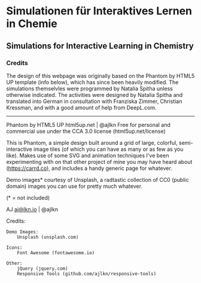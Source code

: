 # Simulationen für Interaktives Lernen in Chemie
## Simulations for Interactive Learning in Chemistry

### Credits
The design of this webpage was originally based on the Phantom by HTML5 UP template (info below), which has since been heavily modified. The simulations themselvles were programmed by Natalia Spitha unless otherwise indicated. The activities were designed by Natalia Spitha and translated into German in consultation with Franziska Zimmer, Christian Kressman, and with a good amount of help from DeepL.com.


__________
Phantom by HTML5 UP
html5up.net | @ajlkn
Free for personal and commercial use under the CCA 3.0 license (html5up.net/license)


This is Phantom, a simple design built around a grid of large, colorful, semi-interactive
image tiles (of which you can have as many or as few as you like). Makes use of some
SVG and animation techniques I've been experimenting with on that other project of mine
you may have heard about (https://carrd.co), and includes a handy generic page for whatever.

Demo images* courtesy of Unsplash, a radtastic collection of CC0 (public domain) images
you can use for pretty much whatever.

(* = not included)

AJ
aj@lkn.io | @ajlkn


Credits:

	Demo Images:
		Unsplash (unsplash.com)

	Icons:
		Font Awesome (fontawesome.io)

	Other:
		jQuery (jquery.com)
		Responsive Tools (github.com/ajlkn/responsive-tools)
